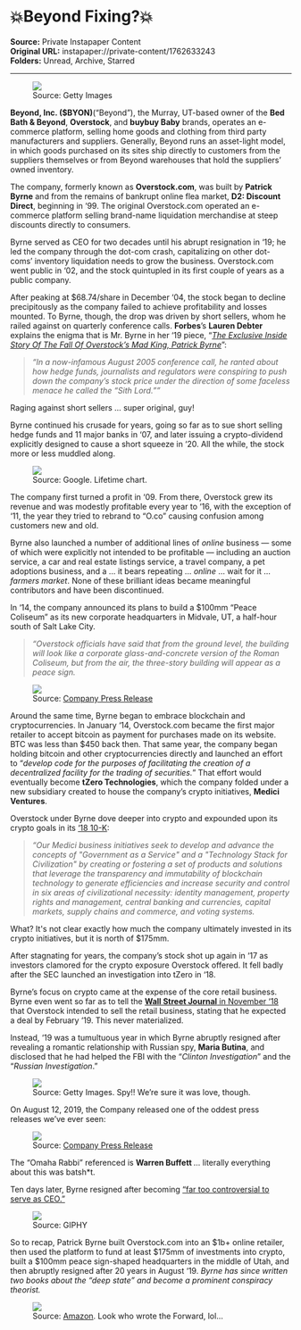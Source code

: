 # 💥Beyond Fixing?💥

**Source:** Private Instapaper Content  
**Original URL:** instapaper://private-content/1762633243  
**Folders:** Unread, Archive, Starred  

---

<div><div><figure><a href="https://substack.com/redirect/fe21d088-53e1-4ee1-bf9f-518c25e3523e?j=eyJ1IjoiOW95azAifQ.3I-y5PDezjo-i0ls31AGTIH4E8sNNl31puiktHvNIm8"><img src="https://substackcdn.com/image/fetch/w_1100,c_limit,f_auto,q_auto:good,fl_progressive:steep/https%3A%2F%2Fsubstack-post-media.s3.amazonaws.com%2Fpublic%2Fimages%2F3f6d9d12-10db-4820-8963-1696c5c580e5_1024x682.jpeg"></a><figcaption>Source: Getty Images</figcaption></figure></div><p><strong>Beyond, Inc. ($BYON)</strong><span>(“Beyond”), the Murray, UT-based owner of the </span><strong>Bed Bath &amp; Beyond</strong><span>, </span><strong>Overstock</strong><span>, and </span><strong>buybuy Baby</strong><span> brands, operates an e-commerce platform, selling home goods and clothing from third party manufacturers and suppliers. Generally, Beyond runs an asset-light model, in which goods purchased on its sites ship directly to customers from the suppliers themselves or from Beyond warehouses that hold the suppliers’ owned inventory.</span></p><p><span>The company, formerly known as </span><strong>Overstock.com</strong><span>, was built by </span><strong>Patrick Byrne</strong><span> and from the remains of bankrupt online flea market, </span><strong>D2: Discount Direct</strong><span>, beginning in ‘99. The original Overstock.com operated an e-commerce platform selling brand-name liquidation merchandise at steep discounts directly to consumers.</span></p><p>Byrne served as CEO for two decades until his abrupt resignation in ‘19; he led the company through the dot-com crash, capitalizing on other dot-coms’ inventory liquidation needs to grow the business. Overstock.com went public in ‘02, and the stock quintupled in its first couple of years as a public company.</p><p><span>After peaking at $68.74/share in December ‘04, the stock began to decline precipitously as the company failed to achieve profitability and losses mounted. To Byrne, though, the drop was driven by short sellers, whom he railed against on quarterly conference calls. </span><strong>Forbes</strong><span>’s </span><strong>Lauren Debter</strong><span> explains the enigma that is Mr. Byrne in her ‘19 piece, “</span><em><a href="https://substack.com/redirect/b6240e27-65c3-404d-b351-49b4b5a98ecf?j=eyJ1IjoiOW95azAifQ.3I-y5PDezjo-i0ls31AGTIH4E8sNNl31puiktHvNIm8">The Exclusive Inside Story Of The Fall Of Overstock’s Mad King, Patrick Byrne</a></em><span>”: </span></p><blockquote><p><em>“In a now-infamous August 2005 conference call, he ranted about how hedge funds, journalists and regulators were conspiring to push down the company’s stock price under the direction of some faceless menace he called the “Sith Lord.””</em></p></blockquote><p>Raging against short sellers … super original, guy! </p><p>Byrne continued his crusade for years, going so far as to sue short selling hedge funds and 11 major banks in ‘07, and later issuing a crypto-dividend explicitly designed to cause a short squeeze in ‘20. All the while, the stock more or less muddled along.</p><div><figure><a href="https://substack.com/redirect/e379e6b7-d26e-463e-b5ee-ddda3a184bbc?j=eyJ1IjoiOW95azAifQ.3I-y5PDezjo-i0ls31AGTIH4E8sNNl31puiktHvNIm8"><img src="https://substackcdn.com/image/fetch/w_1100,c_limit,f_auto,q_auto:good,fl_progressive:steep/https%3A%2F%2Fsubstack-post-media.s3.amazonaws.com%2Fpublic%2Fimages%2F00fc58c5-710d-48d2-bf5e-34cc3e533569_1322x978.png"></a><figcaption>Source: Google. Lifetime chart. </figcaption></figure></div><p>The company first turned a profit in ‘09. From there, Overstock grew its revenue and was modestly profitable every year to ‘16, with the exception of ‘11, the year they tried to rebrand to “O.co” causing confusion among customers new and old.</p><p><span>Byrne also launched a number of additional lines of </span><em>online</em><span> business — some of which were explicitly not intended to be profitable — including an auction service, a car and real estate listings service, a travel company, a pet adoptions business, and a … it bears repeating … </span><em>online</em><span> … wait for it … </span><em>farmers market</em><span>. None of these brilliant ideas became meaningful contributors and have been discontinued.</span></p><p>In ‘14, the company announced its plans to build a $100mm “Peace Coliseum” as its new corporate headquarters in Midvale, UT, a half-hour south of Salt Lake City.</p><blockquote><p><em>“Overstock officials have said that from the ground level, the building will look like a corporate glass-and-concrete version of the Roman Coliseum, but from the air, the three-story building will appear as a peace sign.</em></p></blockquote><div><figure><a href="https://substack.com/redirect/c538f1be-92a9-49b1-8e96-90930ce849cb?j=eyJ1IjoiOW95azAifQ.3I-y5PDezjo-i0ls31AGTIH4E8sNNl31puiktHvNIm8"><img src="https://substackcdn.com/image/fetch/w_398,c_limit,f_auto,q_auto:good,fl_progressive:steep/https%3A%2F%2Fsubstack-post-media.s3.amazonaws.com%2Fpublic%2Fimages%2Fe9928760-4f00-4405-ba2f-f6f6478bd1a6_398x298.jpeg"></a><figcaption><span>Source: </span><a href="https://substack.com/redirect/52841751-3fd8-4717-b7df-2552ccf32f54?j=eyJ1IjoiOW95azAifQ.3I-y5PDezjo-i0ls31AGTIH4E8sNNl31puiktHvNIm8">Company Press Release</a></figcaption></figure></div><p><span>Around the same time, Byrne began to embrace blockchain and cryptocurrencies. In January ‘14, Overstock.com became the first major retailer to accept bitcoin as payment for purchases made on its website. BTC was less than $450 back then. That same year, the company began holding bitcoin and other cryptocurrencies directly and launched an effort to “</span><em>develop code for the purposes of facilitating the creation of a decentralized facility for the trading of securities.</em><span>” That effort would eventually become </span><strong>tZero Technologies</strong><span>, which the company folded under a new subsidiary created to house the company’s crypto initiatives, </span><strong>Medici Ventures</strong><span>.</span></p><p><span>Overstock under Byrne dove deeper into crypto and expounded upon its crypto goals in its </span><a href="https://substack.com/redirect/9971fd9a-516f-485b-936a-799cf6c5db0a?j=eyJ1IjoiOW95azAifQ.3I-y5PDezjo-i0ls31AGTIH4E8sNNl31puiktHvNIm8">‘18 10-K</a><span>:</span></p><blockquote><p><em>“Our Medici business initiatives seek to develop and advance the concepts of "Government as a Service" and a "Technology Stack for Civilization" by creating or fostering a set of products and solutions that leverage the transparency and immutability of blockchain technology to generate efficiencies and increase security and control in six areas of civilizational necessity: identity management, property rights and management, central banking and currencies, capital markets, supply chains and commerce, and voting systems.</em></p></blockquote><p>What? It's not clear exactly how much the company ultimately invested in its crypto initiatives, but it is north of $175mm.</p><p>After stagnating for years, the company’s stock shot up again in ‘17 as investors clamored for the crypto exposure Overstock offered. It fell badly after the SEC launched an investigation into tZero in ‘18.</p><p><span>Byrne’s focus on crypto came at the expense of the core retail business. Byrne even went so far as to tell the </span><strong><a href="https://substack.com/redirect/cbd85a38-68e1-43a7-aac9-5d10233e0a48?j=eyJ1IjoiOW95azAifQ.3I-y5PDezjo-i0ls31AGTIH4E8sNNl31puiktHvNIm8">Wall Street Journal</a></strong><a href="https://substack.com/redirect/cbd85a38-68e1-43a7-aac9-5d10233e0a48?j=eyJ1IjoiOW95azAifQ.3I-y5PDezjo-i0ls31AGTIH4E8sNNl31puiktHvNIm8"> in November ‘18</a><span> that Overstock intended to sell the retail business, stating that he expected a deal by February ‘19. This never materialized.</span></p><p><span>Instead, ‘19 was a tumultuous year in which Byrne abruptly resigned after revealing a romantic relationship with Russian spy, </span><strong>Maria Butina</strong><span>, and disclosed that he had helped the FBI with the “</span><em>Clinton Investigation</em><span>” and the “</span><em>Russian Investigation</em><span>.” </span></p><div><figure><a href="https://substack.com/redirect/9bc4814c-b4b1-4940-b5ab-e39046516f15?j=eyJ1IjoiOW95azAifQ.3I-y5PDezjo-i0ls31AGTIH4E8sNNl31puiktHvNIm8"><img src="https://substackcdn.com/image/fetch/w_1100,c_limit,f_auto,q_auto:good,fl_progressive:steep/https%3A%2F%2Fsubstack-post-media.s3.amazonaws.com%2Fpublic%2Fimages%2Ff7cedd94-6bdc-4b8e-aab8-c9461331124d_1024x683.jpeg"></a><figcaption>Source: Getty Images. Spy!! We’re sure it was love, though. </figcaption></figure></div><p>On August 12, 2019, the Company released one of the oddest press releases we’ve ever seen:</p><div><figure><a href="https://substack.com/redirect/ab74ce34-6252-4b8c-b084-907dc0b6cab2?j=eyJ1IjoiOW95azAifQ.3I-y5PDezjo-i0ls31AGTIH4E8sNNl31puiktHvNIm8"><img src="https://substackcdn.com/image/fetch/w_1100,c_limit,f_auto,q_auto:good,fl_progressive:steep/https%3A%2F%2Fsubstack-post-media.s3.amazonaws.com%2Fpublic%2Fimages%2F93493a94-f467-4477-84be-efbf6041d479_1600x824.png"></a><figcaption><span>Source: </span><a href="https://substack.com/redirect/e338dfcd-9c99-4988-b293-43270fd1899d?j=eyJ1IjoiOW95azAifQ.3I-y5PDezjo-i0ls31AGTIH4E8sNNl31puiktHvNIm8">Company Press Release</a></figcaption></figure></div><p><span>The “Omaha Rabbi” referenced is </span><strong>Warren Buffett </strong><span> … literally everything about this was batsh*t. </span></p><p><span>Ten days later, Byrne resigned after becoming </span><a href="https://substack.com/redirect/0ef96d22-9947-4dc4-a320-25b64f3921f9?j=eyJ1IjoiOW95azAifQ.3I-y5PDezjo-i0ls31AGTIH4E8sNNl31puiktHvNIm8">“far too controversial to serve as CEO.”</a></p><div><figure><a href="https://substack.com/redirect/67844048-7f2a-49e3-aaea-67fa5c942a71?j=eyJ1IjoiOW95azAifQ.3I-y5PDezjo-i0ls31AGTIH4E8sNNl31puiktHvNIm8"><img src="https://substackcdn.com/image/fetch/w_384,c_limit,f_auto,q_auto:good,fl_lossy/https%3A%2F%2Fsubstack-post-media.s3.amazonaws.com%2Fpublic%2Fimages%2Fa46c7bdb-8c46-43b2-8e86-28745e75cf2f_500x500.gif"></a><figcaption>Source: GIPHY</figcaption></figure></div><p><span>So to recap, Patrick Byrne built Overstock.com into an $1b+ online retailer, then used the platform to fund at least $175mm of investments into crypto, built a $100mm peace sign-shaped headquarters in the middle of Utah, and then abruptly resigned after 20 years in August ‘19. </span><em>Byrne has since written two books about the “deep state” and become a prominent conspiracy theorist.</em></p><div><figure><a href="https://substack.com/redirect/25f8ecf9-aeb4-4cf3-a2fb-69de7c889a95?j=eyJ1IjoiOW95azAifQ.3I-y5PDezjo-i0ls31AGTIH4E8sNNl31puiktHvNIm8"><img src="https://substackcdn.com/image/fetch/w_253,c_limit,f_auto,q_auto:good,fl_progressive:steep/https%3A%2F%2Fsubstack-post-media.s3.amazonaws.com%2Fpublic%2Fimages%2F30459332-f02c-4703-914f-2832ac8b7418_335x500.jpeg"></a><figcaption><span>Source: </span><a href="https://substack.com/redirect/e6671287-c5b1-4215-bf45-e11aa2539ded?j=eyJ1IjoiOW95azAifQ.3I-y5PDezjo-i0ls31AGTIH4E8sNNl31puiktHvNIm8">Amazon</a><span>. Look who wrote the Forward, lol...</span></figcaption></figure></div></div>